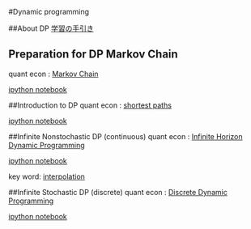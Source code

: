 

#Dynamic programming

##About DP
[学習の手引き](https://drive.google.com/file/d/0BxFDo4BybTIzRU9aLU5nRXRkclk/view?usp=sharing)

## Preparation for DP __Markov Chain__
quant econ : [Markov Chain](http://quant-econ.net/py/finite_markov.html)

[ipython notebook](https://github.com/keiikegami/DP/blob/master/Finite%20Markov%20Chain.ipynb)

##Introduction to DP
quant econ : [shortest paths](http://quant-econ.net/py/short_path.html)

[ipython notebook](https://github.com/keiikegami/DP/blob/master/shortest_path_problem%20(introduction%20to%20DP).ipynb)

##Infinite Nonstochastic DP (continuous)
quant econ : [Infinite Horizon Dynamic Programming](http://quant-econ.net/py/dp_intro.html#fvi-alg-py)

[ipython notebook](https://github.com/keiikegami/DP/blob/master/inifinite_nonstochastic_DP.ipynb)

key word: [interpolation](https://en.wikipedia.org/wiki/Interpolation)

##Infinite Stochastic DP (discrete)
quant econ : [Discrete Dynamic Programming](http://quant-econ.net/py/discrete_dp.html)

[ipython notebook](https://github.com/keiikegami/DP/blob/master/discrete%20dynamic%20programming.ipynb)
